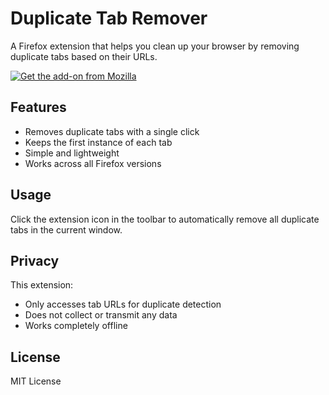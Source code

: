 # Duplicate Tab Remover

A Firefox extension that helps you clean up your browser by removing duplicate tabs based on their URLs.

[![Get the add-on from Mozilla](https://extensionworkshop.com/assets/img/documentation/publish/get-the-addon-178x60px.dad84b42.png)](https://addons.mozilla.org/firefox/addon/duplicate-tabs-remover/)

## Features

- Removes duplicate tabs with a single click
- Keeps the first instance of each tab
- Simple and lightweight
- Works across all Firefox versions

## Usage

Click the extension icon in the toolbar to automatically remove all duplicate tabs in the current window.

## Privacy

This extension:

- Only accesses tab URLs for duplicate detection
- Does not collect or transmit any data
- Works completely offline

## License

MIT License
